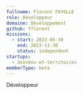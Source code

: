 ```yaml
---
fullname: Florent FAYOLLE
role: Développeur
domaine: Développement
github: fflorent
missions:
  - start: 2023-05-30
    end: 2023-11-30
    status: independent
startups:
  - données-et-territoires
memberType: beta
---
```


Développeur
